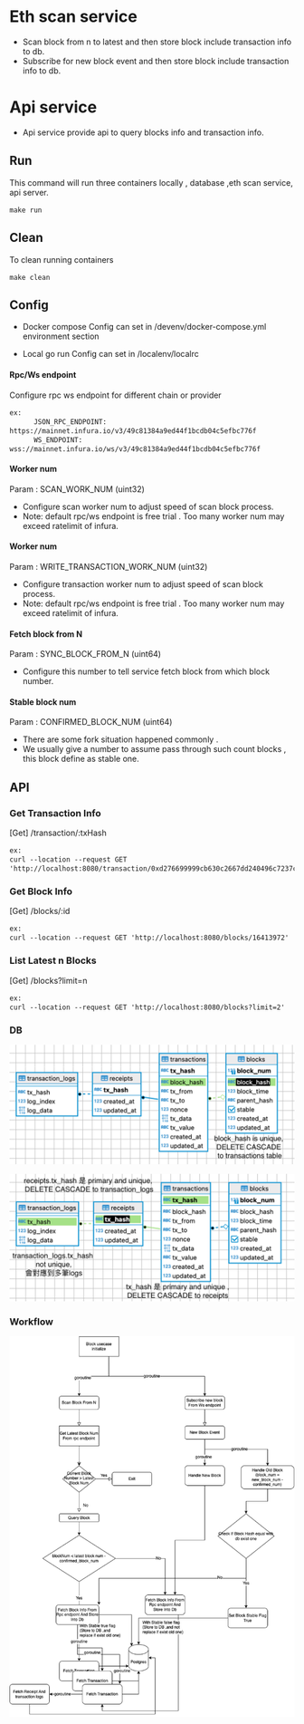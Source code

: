 # Eth scan service
 - Scan block from n to latest and then store block include transaction info to db.  
 - Subscribe for new block event and then store block include transaction info to db.

# Api service
 - Api service provide api to query blocks info and transaction info.

## Run
This command will run three containers locally , database ,eth scan service, api server.
```
make run 
```


## Clean
To clean running containers
```
make clean
```


## Config
- Docker compose
Config can set in /devenv/docker-compose.yml environment section

- Local go run
Config can set in /localenv/localrc


#### Rpc/Ws endpoint
Configure rpc ws endpoint for different chain or provider
```
ex:
      JSON_RPC_ENDPOINT: https://mainnet.infura.io/v3/49c81384a9ed44f1bcdb04c5efbc776f
      WS_ENDPOINT: wss://mainnet.infura.io/ws/v3/49c81384a9ed44f1bcdb04c5efbc776f
```

#### Worker num 
Param : SCAN_WORK_NUM (uint32)
- Configure scan worker num to adjust speed of scan block process.
- Note: default rpc/ws endpoint is free trial . Too many worker num may exceed ratelimit of infura.

#### Worker num
Param : WRITE_TRANSACTION_WORK_NUM (uint32)
- Configure transaction worker num to adjust speed of scan block process.
- Note: default rpc/ws endpoint is free trial . Too many worker num may exceed ratelimit of infura.


#### Fetch block from N
Param : SYNC_BLOCK_FROM_N (uint64)
- Configure this number to tell service fetch block from which block number.



#### Stable block num
Param : CONFIRMED_BLOCK_NUM (uint64)
- There are some fork situation happened commonly .
- We usually give a number to assume pass through such count blocks , this block define as stable one.


## API 
### Get Transaction Info
[Get] /transaction/:txHash
```
ex:
curl --location --request GET 'http://localhost:8080/transaction/0xd276699999cb630c2667dd240496c7237cd2218e16e1a1d47299ae86a14427a2'
```

### Get Block Info
[Get] /blocks/:id
```
ex:
curl --location --request GET 'http://localhost:8080/blocks/16413972'
```

### List Latest n Blocks
[Get] /blocks?limit=n
```
ex:
curl --location --request GET 'http://localhost:8080/blocks?limit=2'
```

### DB

![alt text](https://github.com/ryanCool/ethService/blob/master/docs/blocks_db.png)

![alt text](https://github.com/ryanCool/ethService/blob/master/docs/transaction_db.png)

### Workflow
![alt text](https://github.com/ryanCool/ethService/blob/master/docs/workflow.png)